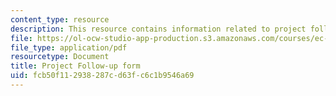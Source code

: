 ```yaml
---
content_type: resource
description: This resource contains information related to project follow-up survey.
file: https://ol-ocw-studio-app-production.s3.amazonaws.com/courses/ec-720j-d-lab-ii-design-spring-2010/fcb50f112938287cd63fc6c1b9546a69_MITEC_720JS10_proj_folwup.pdf
file_type: application/pdf
resourcetype: Document
title: Project Follow-up form
uid: fcb50f11-2938-287c-d63f-c6c1b9546a69
---
```

